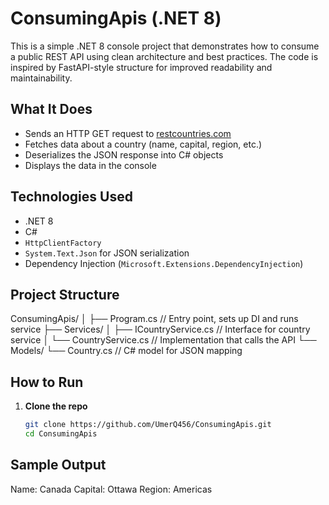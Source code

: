 # ConsumingApis (.NET 8)

This is a simple .NET 8 console project that demonstrates how to consume a public REST API using clean architecture and best practices. The code is inspired by FastAPI-style structure for improved readability and maintainability.

## What It Does

- Sends an HTTP GET request to [restcountries.com](https://restcountries.com/)
- Fetches data about a country (name, capital, region, etc.)
- Deserializes the JSON response into C# objects
- Displays the data in the console

## Technologies Used

- .NET 8
- C#
- `HttpClientFactory`
- `System.Text.Json` for JSON serialization
- Dependency Injection (`Microsoft.Extensions.DependencyInjection`)

## Project Structure
ConsumingApis/
│
├── Program.cs // Entry point, sets up DI and runs service
├── Services/
│ ├── ICountryService.cs // Interface for country service
│ └── CountryService.cs // Implementation that calls the API
└── Models/
└── Country.cs // C# model for JSON mapping


## How to Run

1. **Clone the repo**  
   ```bash
   git clone https://github.com/UmerQ456/ConsumingApis.git
   cd ConsumingApis

## Sample Output
  Name: Canada
  Capital: Ottawa
  Region: Americas


